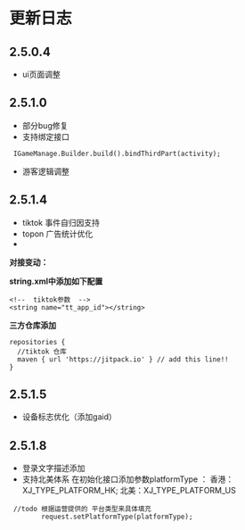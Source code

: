 # 更新日志
## 2.5.0.4
- ui页面调整
## 2.5.1.0
- 部分bug修复
- 支持绑定接口
```
 IGameManage.Builder.build().bindThirdPart(activity);
```
- 游客逻辑调整


## 2.5.1.4
- tiktok 事件自归因支持
- topon 广告统计优化
- 
**对接变动：**

**string.xml中添加如下配置**
```
<!--  tiktok参数  -->
<string name="tt_app_id"></string>

```
**三方仓库添加**
```
repositories {
  //tiktok 仓库
  maven { url 'https://jitpack.io' } // add this line!!
}
```

## 2.5.1.5
- 设备标志优化（添加gaid）
## 2.5.1.8
- 登录文字描述添加
- 支持北美体系
在初始化接口添加参数platformType ：
香港：XJ_TYPE_PLATFORM_HK;
北美：XJ_TYPE_PLATFORM_US
```
 //todo 根据运营提供的 平台类型来具体填充
        request.setPlatformType(platformType);
```